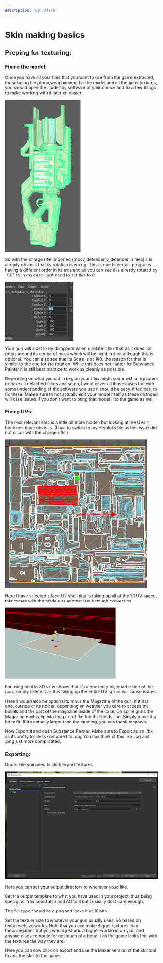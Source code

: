 ```yaml
---
description: 'By: Alice'
---
```


# Skin making basics

## Preping for texturing:

### Fixing the model:

Once you have all your files that you want to use from the game extracted, those being the ptpov\_weaponname for the model and all the guns textures, you should open the modelling software of your choice and fix a few things to make working with it later on easier.

![](<../.gitbook/assets/grafik (2) (1) (1).png>)

So with the charge rifle imported (ptpov\_defender\_v\_defender in files) it is already obvious that its rotation is wrong. This is due to certain programs having a different order in its axis and as you can see it is already rotated by -90° so in my case I just need to set this to 0.

![](<../.gitbook/assets/grafik (20) (1).png>)

Your gun will most likely disappear when u rotate it like that as it does not rotate around its centre of mass which will be fixed in a bit although this is optional. You can also see that its Scale is at 100, the reason for that is similar to the one for the rotation. While this does not matter for Substance Painter it is still best practice to work as cleanly as possible.

Depending on what you did in Legion your files might come with a rig/bones or have all detached faces and so on, I wont cover all those cases but with some understanding of the software you use it should be easy, if tedious, to fix these. Makee sure to not actually edit your model itself as these changed will case issues if you don’t want to bring that model into the game as well.

### Fixing UVs:

The next relevant step is a little bit more hidden but looking at the UVs it becomes more obvious. (I had to switch to my Hemloks file as this issue did not occur with the charge rifle.)

![](<../.gitbook/assets/grafik (13) (1).png>)

Here I have selected a face UV shell that is taking up all of the 1:1 UV space, this comes with the models as another issue trough conversion.

![](<../.gitbook/assets/grafik (6) (1) (1).png>)

Focusing on it in 3D view shows that it’s a one unity big quad inside of the gun. Simply delete it as this taking up the entire UV space will cause issues.

Here it would also be optional to move the Magazine of the gun, if it has one, outside of its holder, depending on weather you care to access the bullets and the part of the magazine inside of the case. On some guns the Magazine might clip into the part of the tun that holds it in. Simply move it a bit to fit. If it’s actually larger than the opening, you can thank respawn.

Now Export it and open Substance Painter. Make sure to Export as an .fbx as its pretty lossless compared to .obj. You can think of this like .jpg and .png just more complicated.

### Exporting:

Under File you need to click export textures.

![](<../.gitbook/assets/grafik (3) (1) (1).png>)

Here you can set your output directory to wherever youd like.&#x20;

Set the output template to what you have used in your project, thus being spec glos. You could also add AO to it but i usually dont care enough.

The file type should be a png and leave it at 16 bits.&#x20;

Set the texture size to whatever your gun usually uses. So based on texturesetsize works. Note that you can make Bigger textures than thebasegames but you would just add a bigger workload on your and anyone elses compute for not much of a benefit as the game looks fine with the textures the way they are.&#x20;

Here you can now click on export and use the Maker version of the skintool to add the skin to the game.
